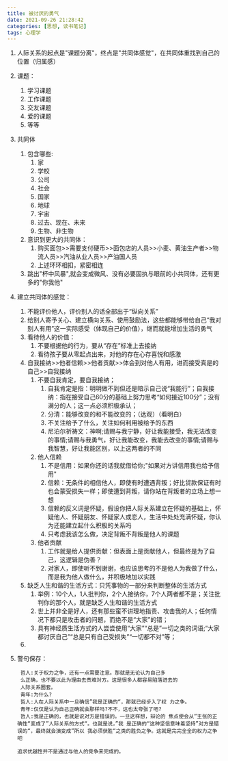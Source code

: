 ```yaml
---
title: 被讨厌的勇气
date: 2021-09-26 21:28:42
categories: [思想, 读书笔记]
tags: 心理学
---
```


1. 人际关系的起点是"课题分离"，终点是"共同体感觉"，在共同体重找到自己的位置（归属感）
<!--more-->

2. 课题：
   1. 学习课题
   2. 工作课题
   3. 交友课题
   4. 爱的课题
   5. 等等
3. 共同体
   1. 包含哪些:
      1. 家
      2. 学校
      3. 公司
      4. 社会
      5. 国家
      6. 地球
      7. 宇宙
      8. 过去、现在、未来
      9. 生物、非生物
   2. 意识到更大的共同体：
      1. 购买面包>>需要支付硬币>>面包店的人员>>小麦、黄油生产者>>物流人员>>汽油从业人员>>产油国人员
      2. 上述环环相扣，紧密相连
   3. 跳出"杯中风暴",就会变成微风、没有必要固执与眼前的小共同体，还有更多的"你我他"
4. 建立共同体的感觉：
   1. 不能评价他人，评价别人的话全部出于“纵向关系”
   2. 给别人寄予关心、建立横向关系、使用鼓励法，这些都能够带给自己“我对别人有用”这一实际感受（体现自己的价值），继而就能增加生活的勇气
   3. 看待他人的价值：
      1. 不要根据他的行为，要从“存在”标准上去接纳
      2. 看待孩子要从零起点出来，对他的存在心存喜悦和感激
   4. 自我接纳>>他者信赖>>他者贡献>>体会到对他人有用，进而接受真是的自己>>自我接纳
      1. 不要自我肯定，要自我接纳；
         1. 自我肯定是指：明明做不到但还是暗示自己说“我能行”；自我接纳：指在接受自己60分的基础上努力思考“如何接近100分”；没有满分的人；这一点必须积极承认；
         2. 分清：能够改变的和不能改变的；（达观）（看明白）
         3. 不关注给予了什么，关注如何利用被给予的东西
         4. 尼泊尔祈祷文：神啊;请赐与我宁静，好让我能接受，我无法改变的事情;请赐与我勇气，好让我能改变，我能去改变的事情;请赐与我智慧，好让我能区别，以上这两者的不同
      2. 他人信赖
         1. 不是信用：如果你还的话我就借给你;"如果对方讲信用我也给予信用"
         2. 信赖：无条件的相信他人，即使有时遭遇背叛；好比贷款保证有时也会蒙受损失一样；即使遭到背叛，请你站在背叛者的立场上想一想
         3. 信赖的反义词是怀疑，假设你把人际关系建立在怀疑的基础上，怀疑他人、怀疑朋友、怀疑家人或恋人，生活中处处充满怀疑，你认为还能建立起什么积极的关系吗
         4. 只考虑我该怎么做，决定背叛不背叛是他人的课题
      3. 他者贡献
         1. 工作就是给人提供贡献：但表面上是贡献他人，但最终是为了自己，这逻辑是伪善？
         2. 对家人，即使听不到谢谢，也应该思考的不是他人为我做了什么，而是我为他人做什么，并积极地加以实践
   5. 缺乏人生和谐的生活方式：只凭事物的一部分来判断整体的生活方式
      1. 举例：10个人，1人批判你，2个人接纳你，7个人两者都不是；关注批判你的那个人，就是缺乏人生和谐的生活方式
      2. 世上并非全是好人，还有那些蛮不讲理地指责、攻击我的人；任何情况下都只是攻击者的问题，而绝不是“大家”的错；
      3. 具有神经质生活方式的人尝尝使用“大家”“总是”一切之类的词语;“大家都讨厌自己”“总是只有自己受损失”“一切都不对”等；
   6.
5. 警句保存：

   ```
    哲人:关于权力之争，还有一点需要注意。那就是无论认为自己多
    么正确，也不要以此为理由去责难对方。这是很多人都容易陷落进去的
    人际关系圈套。
    青年:为什么?
    哲人:人在人际关系中一旦确信”我是正确的“，那就已经步入了权 力之争。
    青年:仅仅是认为自己正确就会那样吗?不不，这也太夸张了吧?
    哲人:我是正确的，也就是说对方是错误的。一旦这样想，辩论的 焦点便会从”主张的正确性“变成了”人际关系的方式“。也就是说，”我 是正确的“这种坚信意味着坚持”对方是错误的“，最终就会演变成”所以 我必须获胜“之类的胜负之争。这就是完完全全的权力之争吧
   ```

   ```
   追求优越性并不是通过与他人的竞争来完成的。
   ```
